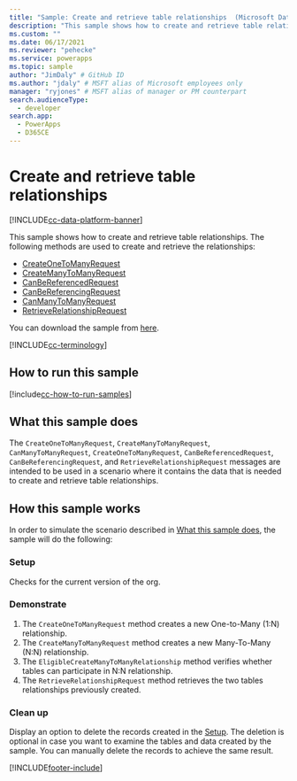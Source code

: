 ```yaml
---
title: "Sample: Create and retrieve table relationships  (Microsoft Dataverse) | Microsoft Docs" # Intent and product brand in a unique string of 43-59 chars including spaces
description: "This sample shows how to create and retrieve table relationships." # 115-145 characters including spaces. This abstract displays in the search result.
ms.custom: ""
ms.date: 06/17/2021
ms.reviewer: "pehecke"
ms.service: powerapps
ms.topic: sample
author: "JimDaly" # GitHub ID
ms.author: "jdaly" # MSFT alias of Microsoft employees only
manager: "ryjones" # MSFT alias of manager or PM counterpart
search.audienceType: 
  - developer
search.app: 
  - PowerApps
  - D365CE
---
```


# Create and retrieve table relationships

[!INCLUDE[cc-data-platform-banner](../../../../includes/cc-data-platform-banner.md)]

This sample shows how to create and retrieve table relationships. The following methods are used to create and retrieve the relationships:

- [CreateOneToManyRequest](/dotnet/api/microsoft.xrm.sdk.messages.createonetomanyrequest?view=dynamics-general-ce-9)
- [CreateManyToManyRequest](/dotnet/api/microsoft.xrm.sdk.messages.createmanytomanyrequest?view=dynamics-general-ce-9)
- [CanBeReferencedRequest](/dotnet/api/microsoft.xrm.sdk.messages.canbereferencedrequest?view=dynamics-general-ce-9)
- [CanBeReferencingRequest](/dotnet/api/microsoft.xrm.sdk.messages.canbereferencingrequest?view=dynamics-general-ce-9)
- [CanManyToManyRequest](/dotnet/api/microsoft.xrm.sdk.messages.canmanytomanyrequest?view=dynamics-general-ce-9)
- [RetrieveRelationshipRequest](/dotnet/api/microsoft.xrm.sdk.messages.retrieverelationshiprequest?view=dynamics-general-ce-9)

You can download the sample from [here](https://github.com/microsoft/PowerApps-Samples/tree/master/cds/orgsvc/C%23/CreateRetrieveEntityRelationships).

[!INCLUDE[cc-terminology](../../includes/cc-terminology.md)]

## How to run this sample

[!include[cc-how-to-run-samples](../../includes/cc-how-to-run-samples.md)]

## What this sample does

The `CreateOneToManyRequest`, `CreateManyToManyRequest`, `CanManyToManyRequest`, `CreateOneToManyRequest`, `CanBeReferencedRequest`, `CanBeReferencingRequest`, and `RetrieveRelationshipRequest` messages are intended to be used in a scenario where it contains the data that is needed to create and retrieve table relationships.

## How this sample works

In order to simulate the scenario described in [What this sample does](#what-this-sample-does), the sample will do the following:

### Setup

Checks for the current version of the org.

### Demonstrate

1. The `CreateOneToManyRequest` method creates a new One-to-Many (1:N) relationship. 
2. The `CreateManyToManyRequest` method creates a new Many-To-Many (N:N) relationship.
3. The `EligibleCreateManyToManyRelationship` method verifies whether tables can participate in N:N relationship.
4. The `RetrieveRelationshipRequest` method retrieves the two tables relationships previously created.


### Clean up

Display an option to delete the records created in the [Setup](#setup). The deletion is optional in case you want to examine the tables and data created by the sample. You can manually delete the records to achieve the same result.


[!INCLUDE[footer-include](../../../../includes/footer-banner.md)]
